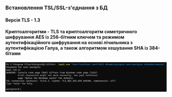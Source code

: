 ### Встановлення TSL/SSL-з'єднання з БД

#### Версія TLS - 1.3

#### Криптоалгоритми - TLS та криптоалгоритм симетричного шифрування AES із 256-бітним ключем та режимом аутентифікаційного шифрування на основі лічильника з аутентифікацією Галуа, а також алгоритмом хешування SHA із 384-бітами

![Встановлення TSL/SSL-з'єднання з БД](screenshots/5.png)
